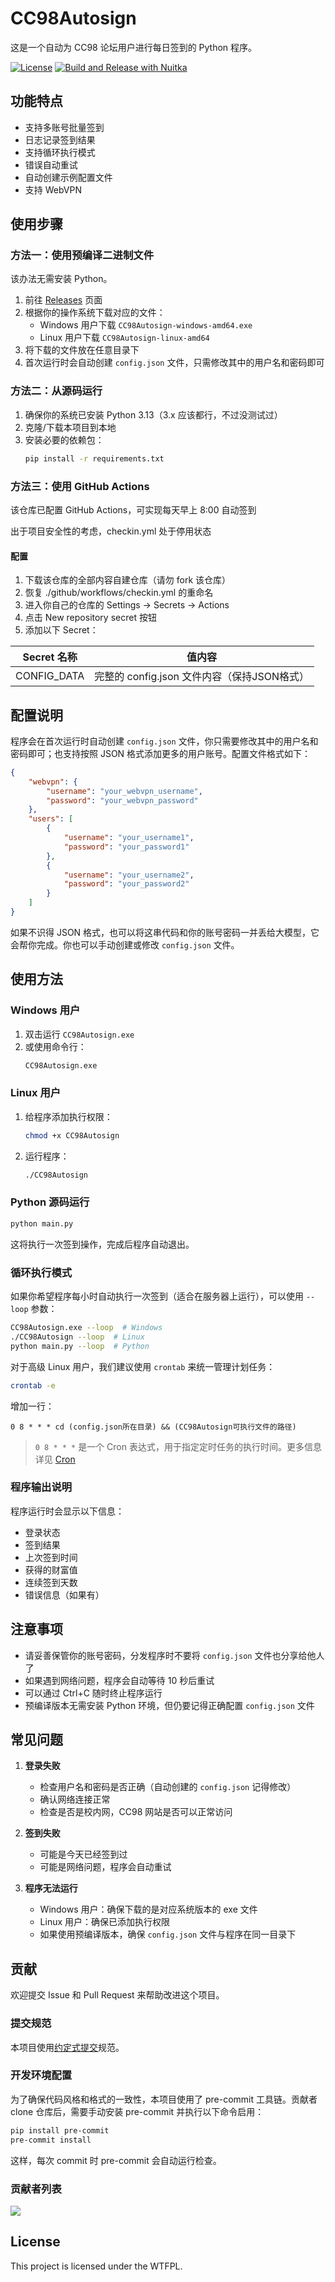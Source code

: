 # CC98Autosign

这是一个自动为 CC98 论坛用户进行每日签到的 Python 程序。

[![License](https://img.shields.io/static/v1?label=License&message=WTFPL&color=lightrey)](/LICENSE.txt)
[![Build and Release with Nuitka](https://github.com/inuEbisu/CC98Autosign/actions/workflows/release.yml/badge.svg)](https://github.com/inuEbisu/CC98Autosign/actions/workflows/release.yml)

## 功能特点

- 支持多账号批量签到
- 日志记录签到结果
- 支持循环执行模式
- 错误自动重试
- 自动创建示例配置文件
- 支持 WebVPN

## 使用步骤

### 方法一：使用预编译二进制文件

该办法无需安装 Python。

1. 前往 [Releases](https://github.com/inuEbisu/CC98Autosign/releases) 页面
2. 根据你的操作系统下载对应的文件：
   - Windows 用户下载 `CC98Autosign-windows-amd64.exe`
   - Linux 用户下载 `CC98Autosign-linux-amd64`
3. 将下载的文件放在任意目录下
4. 首次运行时会自动创建 `config.json` 文件，只需修改其中的用户名和密码即可

### 方法二：从源码运行

1. 确保你的系统已安装 Python 3.13（3.x 应该都行，不过没测试过）
2. 克隆/下载本项目到本地
3. 安装必要的依赖包：
   ```bash
   pip install -r requirements.txt
   ```

### 方法三：使用 GitHub Actions

该仓库已配置 GitHub Actions，可实现每天早上 8:00 自动签到

出于项目安全性的考虑，checkin.yml 处于停用状态

#### 配置
1. 下载该仓库的全部内容自建仓库（请勿 fork 该仓库）
2. 恢复 ./github/workflows/checkin.yml 的重命名
3. 进入你自己的仓库的 Settings → Secrets → Actions
4. 点击 New repository secret 按钮
5. 添加以下 Secret：

| Secret 名称   | 值内容                                |
|--------------|-------------------------------------|
| CONFIG_DATA  | 完整的 config.json 文件内容（保持JSON格式） |

## 配置说明

程序会在首次运行时自动创建 `config.json` 文件，你只需要修改其中的用户名和密码即可；也支持按照 JSON 格式添加更多的用户账号。配置文件格式如下：

```json
{
    "webvpn": {
        "username": "your_webvpn_username",
        "password": "your_webvpn_password"
    },
    "users": [
        {
            "username": "your_username1",
            "password": "your_password1"
        },
        {
            "username": "your_username2",
            "password": "your_password2"
        }
    ]
}
```

如果不识得 JSON 格式，也可以将这串代码和你的账号密码一并丢给大模型，它会帮你完成。你也可以手动创建或修改 `config.json` 文件。

## 使用方法

### Windows 用户

1. 双击运行 `CC98Autosign.exe`
2. 或使用命令行：
   ```bash
   CC98Autosign.exe
   ```

### Linux 用户

1. 给程序添加执行权限：
   ```bash
   chmod +x CC98Autosign
   ```
2. 运行程序：
   ```bash
   ./CC98Autosign
   ```

### Python 源码运行

```bash
python main.py
```

这将执行一次签到操作，完成后程序自动退出。

### 循环执行模式

如果你希望程序每小时自动执行一次签到（适合在服务器上运行），可以使用 `--loop` 参数：

```bash
CC98Autosign.exe --loop  # Windows
./CC98Autosign --loop  # Linux
python main.py --loop  # Python
```

对于高级 Linux 用户，我们建议使用 `crontab` 来统一管理计划任务：

```bash
crontab -e
```

增加一行：
```
0 8 * * * cd (config.json所在目录) && (CC98Autosign可执行文件的路径)
```

> `0 8 * * *` 是一个 Cron 表达式，用于指定定时任务的执行时间。更多信息详见 [Cron](https://en.wikipedia.org/wiki/Cron)

### 程序输出说明

程序运行时会显示以下信息：
- 登录状态
- 签到结果
- 上次签到时间
- 获得的财富值
- 连续签到天数
- 错误信息（如果有）

## 注意事项

- 请妥善保管你的账号密码，分发程序时不要将 `config.json` 文件也分享给他人了
- 如果遇到网络问题，程序会自动等待 10 秒后重试
- 可以通过 Ctrl+C 随时终止程序运行
- 预编译版本无需安装 Python 环境，但仍要记得正确配置 `config.json` 文件

## 常见问题

1. **登录失败**
   - 检查用户名和密码是否正确（自动创建的 `config.json` 记得修改）
   - 确认网络连接正常
   - 检查是否是校内网，CC98 网站是否可以正常访问

2. **签到失败**
   - 可能是今天已经签到过
   - 可能是网络问题，程序会自动重试

3. **程序无法运行**
   - Windows 用户：确保下载的是对应系统版本的 exe 文件
   - Linux 用户：确保已添加执行权限
   - 如果使用预编译版本，确保 `config.json` 文件与程序在同一目录下

## 贡献

欢迎提交 Issue 和 Pull Request 来帮助改进这个项目。

### 提交规范

本项目使用[约定式提交](https://www.conventionalcommits.org/zh-hans/v1.0.0/)规范。

### 开发环境配置

为了确保代码风格和格式的一致性，本项目使用了 pre-commit 工具链。贡献者 clone 仓库后，需要手动安装 pre-commit 并执行以下命令启用：

```bash
pip install pre-commit
pre-commit install
```

这样，每次 commit 时 pre-commit 会自动运行检查。

### 贡献者列表
<a href="https://github.com/inuEbisu/CC98Autosign/graphs/contributors">
  <img src="https://contrib.rocks/image?repo=inuEbisu/CC98Autosign" />
</a>

## License

This project is licensed under the WTFPL.
